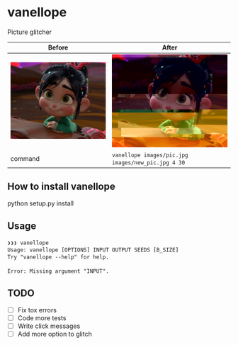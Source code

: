 # vanellope
Picture glitcher

| Before | After |
|- | - |
|![alt](./images/pic.jpg) | ![alt](./images/new_pic.jpg)|
|command | `vanellope images/pic.jpg images/new_pic.jpg 4 30`

## How to install vanellope

python setup.py install

## Usage
```
❯❯❯ vanellope
Usage: vanellope [OPTIONS] INPUT OUTPUT SEEDS [B_SIZE]
Try "vanellope --help" for help.

Error: Missing argument "INPUT".
```

## TODO
- [ ] Fix tox errors
- [ ] Code more tests
- [ ] Write click messages
- [ ] Add more option to glitch
